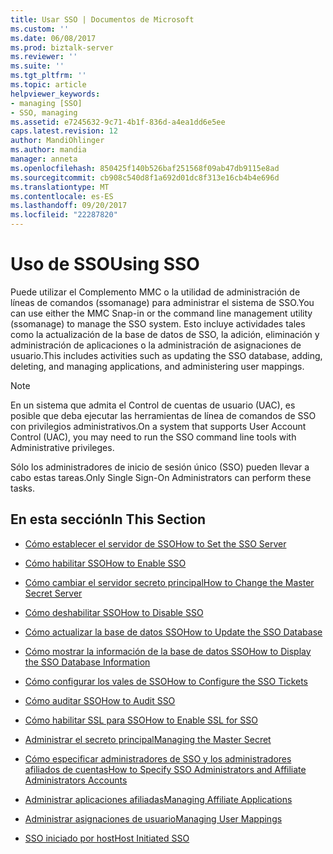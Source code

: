 ```yaml
---
title: Usar SSO | Documentos de Microsoft
ms.custom: ''
ms.date: 06/08/2017
ms.prod: biztalk-server
ms.reviewer: ''
ms.suite: ''
ms.tgt_pltfrm: ''
ms.topic: article
helpviewer_keywords:
- managing [SSO]
- SSO, managing
ms.assetid: e7245632-9c71-4b1f-836d-a4ea1dd6e5ee
caps.latest.revision: 12
author: MandiOhlinger
ms.author: mandia
manager: anneta
ms.openlocfilehash: 850425f140b526baf251568f09ab47db9115e8ad
ms.sourcegitcommit: cb908c540d8f1a692d01dc8f313e16cb4b4e696d
ms.translationtype: MT
ms.contentlocale: es-ES
ms.lasthandoff: 09/20/2017
ms.locfileid: "22287820"
---
```

# <a name="using-sso"></a><span data-ttu-id="39616-102">Uso de SSO</span><span class="sxs-lookup"><span data-stu-id="39616-102">Using SSO</span></span>
<span data-ttu-id="39616-103">Puede utilizar el Complemento MMC o la utilidad de administración de líneas de comandos (ssomanage) para administrar el sistema de SSO.</span><span class="sxs-lookup"><span data-stu-id="39616-103">You can use either the MMC Snap-in or the command line management utility (ssomanage) to manage the SSO system.</span></span> <span data-ttu-id="39616-104">Esto incluye actividades tales como la actualización de la base de datos de SSO, la adición, eliminación y administración de aplicaciones o la administración de asignaciones de usuario.</span><span class="sxs-lookup"><span data-stu-id="39616-104">This includes activities such as updating the SSO database, adding, deleting, and managing applications, and administering user mappings.</span></span>  
  
> [!NOTE]
>  <span data-ttu-id="39616-105">En un sistema que admita el Control de cuentas de usuario (UAC), es posible que deba ejecutar las herramientas de línea de comandos de SSO con privilegios administrativos.</span><span class="sxs-lookup"><span data-stu-id="39616-105">On a system that supports User Account Control (UAC), you may need to run the SSO command line tools with Administrative privileges.</span></span>  
  
 <span data-ttu-id="39616-106">Sólo los administradores de inicio de sesión único (SSO) pueden llevar a cabo estas tareas.</span><span class="sxs-lookup"><span data-stu-id="39616-106">Only Single Sign-On Administrators can perform these tasks.</span></span>  
  
## <a name="in-this-section"></a><span data-ttu-id="39616-107">En esta sección</span><span class="sxs-lookup"><span data-stu-id="39616-107">In This Section</span></span>  
  
-   [<span data-ttu-id="39616-108">Cómo establecer el servidor de SSO</span><span class="sxs-lookup"><span data-stu-id="39616-108">How to Set the SSO Server</span></span>](../core/how-to-set-the-sso-server.md)  
  
-   [<span data-ttu-id="39616-109">Cómo habilitar SSO</span><span class="sxs-lookup"><span data-stu-id="39616-109">How to Enable SSO</span></span>](../core/how-to-enable-sso.md)  
  
-   [<span data-ttu-id="39616-110">Cómo cambiar el servidor secreto principal</span><span class="sxs-lookup"><span data-stu-id="39616-110">How to Change the Master Secret Server</span></span>](../core/how-to-change-the-master-secret-server.md)  
  
-   [<span data-ttu-id="39616-111">Cómo deshabilitar SSO</span><span class="sxs-lookup"><span data-stu-id="39616-111">How to Disable SSO</span></span>](../core/how-to-disable-sso.md)  
  
-   [<span data-ttu-id="39616-112">Cómo actualizar la base de datos SSO</span><span class="sxs-lookup"><span data-stu-id="39616-112">How to Update the SSO Database</span></span>](../core/how-to-update-the-sso-database.md)  
  
-   [<span data-ttu-id="39616-113">Cómo mostrar la información de la base de datos SSO</span><span class="sxs-lookup"><span data-stu-id="39616-113">How to Display the SSO Database Information</span></span>](../core/how-to-display-the-sso-database-information.md)  
  
-   [<span data-ttu-id="39616-114">Cómo configurar los vales de SSO</span><span class="sxs-lookup"><span data-stu-id="39616-114">How to Configure the SSO Tickets</span></span>](../core/how-to-configure-the-sso-tickets.md)  
  
-   [<span data-ttu-id="39616-115">Cómo auditar SSO</span><span class="sxs-lookup"><span data-stu-id="39616-115">How to Audit SSO</span></span>](../core/how-to-audit-sso.md)  
  
-   [<span data-ttu-id="39616-116">Cómo habilitar SSL para SSO</span><span class="sxs-lookup"><span data-stu-id="39616-116">How to Enable SSL for SSO</span></span>](../core/how-to-enable-ssl-for-sso.md)  
  
-   [<span data-ttu-id="39616-117">Administrar el secreto principal</span><span class="sxs-lookup"><span data-stu-id="39616-117">Managing the Master Secret</span></span>](../core/managing-the-master-secret.md)  
  
-   [<span data-ttu-id="39616-118">Cómo especificar administradores de SSO y los administradores afiliados de cuentas</span><span class="sxs-lookup"><span data-stu-id="39616-118">How to Specify SSO Administrators and Affiliate Administrators Accounts</span></span>](../core/how-to-specify-sso-administrators-and-affiliate-administrators-accounts.md)  
  
-   [<span data-ttu-id="39616-119">Administrar aplicaciones afiliadas</span><span class="sxs-lookup"><span data-stu-id="39616-119">Managing Affiliate Applications</span></span>](../core/managing-affiliate-applications.md)  
  
-   [<span data-ttu-id="39616-120">Administrar asignaciones de usuario</span><span class="sxs-lookup"><span data-stu-id="39616-120">Managing User Mappings</span></span>](../core/managing-user-mappings.md)  
  
-   [<span data-ttu-id="39616-121">SSO iniciado por host</span><span class="sxs-lookup"><span data-stu-id="39616-121">Host Initiated SSO</span></span>](../core/host-initiated-sso.md)